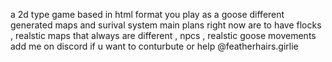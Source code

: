 a 2d type game based in html format 
you play as a goose different generated maps and surival system 
main plans right now are to have flocks , realstic maps that always are different , npcs , realstic goose movements 
add me on discord if u want to conturbute or help @featherhairs.girlie 
